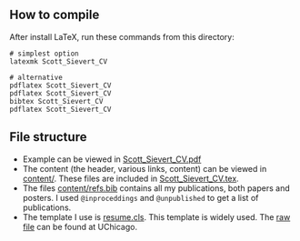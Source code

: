 
## How to compile
After install LaTeX, run these commands from this directory:

```shell
# simplest option
latexmk Scott_Sievert_CV

# alternative
pdflatex Scott_Sievert_CV
pdflatex Scott_Sievert_CV
bibtex Scott_Sievert_CV
pdflatex Scott_Sievert_CV
```

## File structure
* Example can be viewed in [Scott_Sievert_CV.pdf]
* The content (the header, various links, content) can be viewed in [content/].
  These files are included in [Scott_Sievert_CV.tex].
* The files [content/refs.bib] contains all my publications, both papers and
  posters. I used `@inproceddings` and `@unpublished` to get a list of
  publications.
* The template I use is [resume.cls]. This template is widely used. The [raw
  file] can be found at UChicago.

[content/refs.bib]:content/refs.bib
[raw file]:http://home.uchicago.edu/~alanlhutchison/resume.cls
[resume.cls]:resume.cls
[Scott_Sievert_CV.tex]:Scott_Sievert_CV.tex
[content/]:content/
[Scott_Sievert_CV.pdf]:Scott_Sievert_CV.pdf

